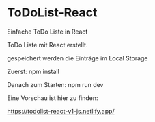 # ToDoList-React
 Einfache ToDo Liste in React
 
ToDo Liste mit React erstellt.

gespeichert werden die Einträge im Local Storage

Zuerst: npm install

Danach zum Starten: npm run dev

Eine Vorschau ist hier zu finden:

https://todolist-react-v1-js.netlify.app/

